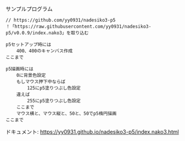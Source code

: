 サンプルプログラム

```
// https://github.com/yy0931/nadesiko3-p5
！「https://raw.githubusercontent.com/yy0931/nadesiko3-p5/v0.0.9/index.nako3」を取り込む

p5セットアップ時には
    400、400のキャンバス作成
ここまで

p5描画時には
    0に背景色設定
    もしマウス押下中ならば
        125にp5塗りつぶし色設定
    違えば
        255にp5塗りつぶし色設定
    ここまで
    マウス横と、マウス縦と、50と、50でp5楕円描画
ここまで
```

ドキュメント: https://yy0931.github.io/nadesiko3-p5/index.nako3.html

